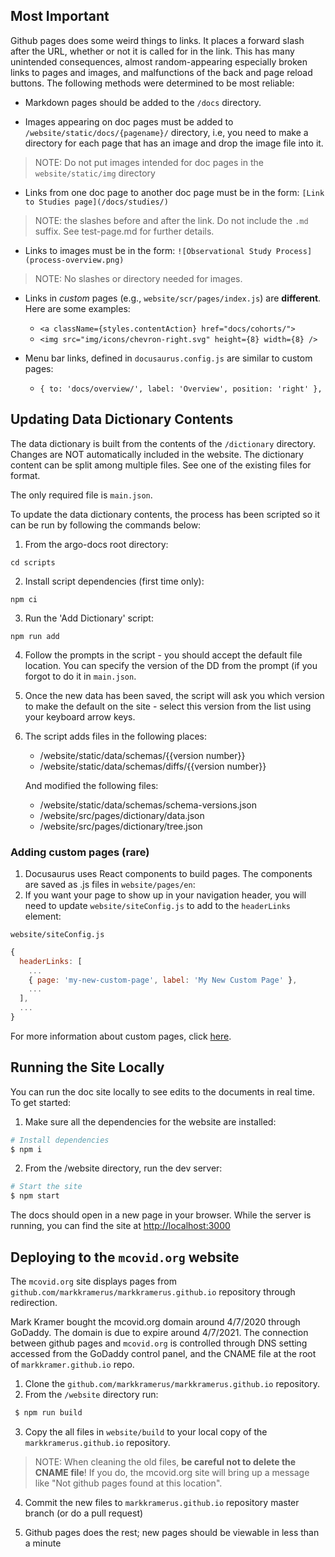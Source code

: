 ## Most Important

Github pages does some weird things to links. It places a forward slash after the URL, whether or not it is called for in the link. This has many unintended consequences, almost random-appearing especially broken links to pages and images, and malfunctions of the back and page reload buttons. The following methods were determined to be most reliable:

* Markdown pages should be added to the `/docs` directory.

* Images appearing on doc pages must be added to `/website/static/docs/{pagename}/` directory, i.e, you need to make a directory for each page that has an image and drop the image file into it.

> NOTE: Do not put images intended for doc pages in the `website/static/img` directory

* Links from one doc page to another doc page must be in the form: `[Link to Studies page](/docs/studies/)`

> NOTE: the slashes before and after the link. Do not include the `.md` suffix. See test-page.md for further details.

* Links to images must be in the form: `![Observational Study Process](process-overview.png)`

> NOTE: No slashes or directory needed for images.

* Links in _custom_ pages (e.g., `website/scr/pages/index.js`) are **different**. Here are some examples:
  * `<a className={styles.contentAction} href="docs/cohorts/">`
  * `<img src="img/icons/chevron-right.svg" height={8} width={8} />`

* Menu bar links, defined in `docusaurus.config.js` are similar to custom pages:
  * `{ to: 'docs/overview/', label: 'Overview', position: 'right' },`

## Updating Data Dictionary Contents

The data dictionary is built from the contents of the `/dictionary` directory. Changes are NOT automatically included in the website. The dictionary content can be split among multiple files. See one of the existing files for format. 

The only required file is `main.json`.

To update the data dictionary contents, the process has been scripted so it can be run by following the commands below:

1. From the argo-docs root directory:

```
cd scripts
```

2. Install script dependencies (first time only):

```
npm ci
```

3. Run the 'Add Dictionary' script:

```
npm run add
```

4. Follow the prompts in the script - you should accept the default file location. You can specify the version of the DD from the prompt (if you forgot to do it in `main.json`.

5. Once the new data has been saved, the script will ask you which version to make the default on the site - select this version from the list using your keyboard arrow keys.

6. The script adds files in the following places:

   - /website/static/data/schemas/{{version number}}
   - /website/static/data/schemas/diffs/{{version number}}

   And modified the following files:

   - /website/static/data/schemas/schema-versions.json
   - /website/src/pages/dictionary/data.json
   - /website/src/pages/dictionary/tree.json

### Adding custom pages (rare)

1. Docusaurus uses React components to build pages. The components are saved as .js files in `website/pages/en`:
1. If you want your page to show up in your navigation header, you will need to update `website/siteConfig.js` to add to the `headerLinks` element:

`website/siteConfig.js`

```javascript
{
  headerLinks: [
    ...
    { page: 'my-new-custom-page', label: 'My New Custom Page' },
    ...
  ],
  ...
}
```

For more information about custom pages, click [here](https://docusaurus.io/docs/en/custom-pages).

## Running the Site Locally

You can run the doc site locally to see edits to the documents in real time. To get started:

1. Make sure all the dependencies for the website are installed:

```sh
# Install dependencies
$ npm i
```

2. From the /website directory, run the dev server:

```sh
# Start the site
$ npm start
```

The docs should open in a new page in your browser. While the server is running, you can find the site at [http://localhost:3000](http://localhost:3000)


## Deploying to the `mcovid.org` website

The `mcovid.org` site displays pages from `github.com/markkramerus/markkramerus.github.io` repository through redirection.

Mark Kramer bought the mcovid.org domain around 4/7/2020 through GoDaddy. The domain is due to expire around 4/7/2021. The connection between github pages and `mcovid.org` is controlled through DNS setting accessed from the GoDaddy control panel, and the CNAME file at the root of `markkramer.github.io` repo.

1. Clone the `github.com/markkramerus/markkramerus.github.io` repository.
2. From the `/website` directory run:

```sh
 $ npm run build
```

3. Copy the all files in `website/build` to your local copy of the `markkramerus.github.io` repository.

> NOTE: When cleaning the old files, **be careful not to delete the CNAME file**! If you do, the mcovid.org site will bring up a message like "Not github pages found at this location".

4. Commit the new files to `markkramerus.github.io` repository master branch (or do a pull request)

5. Github pages does the rest; new pages should be viewable in less than a minute
